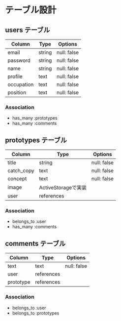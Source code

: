 # テーブル設計

## users テーブル

| Column   | Type   | Options     |
| -------- | ------ | ----------- |
| email    | string | null: false |
| password | string | null: false |
| name     | string | null: false |
| profile  | text   | null: false |
|occupation| text   | null: false |
| position | text   | null: false |

### Association

- has_many :prototypes
- has_many :comments


## prototypes テーブル

| Column   | Type     | Options     |
| -------- | ---------| ----------- |
| title    | string   | null: false |
|catch_copy| text     | null: false |
| concept  | text     | null: false |
| image    | ActiveStorageで実装     |
| user     |references|             |

### Association

- belongs_to :user
- has_many :comments


## comments テーブル

| Column   | Type     | Options     |
| -------- | ---------| ----------- |
| text     | text     | null: false |
| user     |references|             |
|prototype |references|             |

### Association

- belongs_to :user
- belongs_to :prototypes
